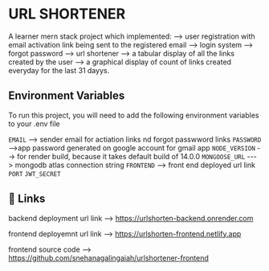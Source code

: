 
# URL SHORTENER

A learner mern stack project which implemented:
--> user registration with email activation link being sent to the registered email
--> login system 
--> forgot password 
--> url shortener
--> a tabular display of all the links created by the user
--> a graphical display of count of links created everyday for the last 31 dayys.



## Environment Variables

To run this project, you will need to add the following environment variables to your .env file

`EMAIL` --> sender email for actiation links nd forgot passwword links
`PASSWORD` -->app password generated on google account for gmail app 
`NODE_VERSION` --> for render build, because it takes  default build of 14.0.0
`MONGOOSE_URL` ---> mongodb atlas connection string
`FRONTEND` --> front end deployed url link
`PORT`
`JWT_SECRET`


## 🔗 Links

backend deployment url link --> https://urlshorten-backend.onrender.com

frontend deployemnt url link --> https://urlshorten-frontend.netlify.app

frontend source code --> https://github.com/snehanagalingaiah/urlshortener-frontend



